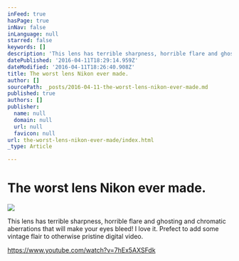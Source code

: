 ```yaml
---
inFeed: true
hasPage: true
inNav: false
inLanguage: null
starred: false
keywords: []
description: 'This lens has terrible sharpness, horrible flare and ghosting and chromatic aberrations that will make your eyes bleed! I love it. Prefect to add some vintage flair to otherwise pristine digital video.'
datePublished: '2016-04-11T18:29:14.959Z'
dateModified: '2016-04-11T18:26:40.908Z'
title: The worst lens Nikon ever made.
author: []
sourcePath: _posts/2016-04-11-the-worst-lens-nikon-ever-made.md
published: true
authors: []
publisher:
  name: null
  domain: null
  url: null
  favicon: null
url: the-worst-lens-nikon-ever-made/index.html
_type: Article

---
```

# The worst lens Nikon ever made.
![](https://the-grid-user-content.s3-us-west-2.amazonaws.com/4ccc8af1-59c9-403b-a24a-5e0fe37b8ad8.jpg)

This lens has terrible sharpness, horrible flare and ghosting and chromatic aberrations that will make your eyes bleed! I love it. Prefect to add some vintage flair to otherwise pristine digital video.

https://www.youtube.com/watch?v=7hEx5AXSFdk